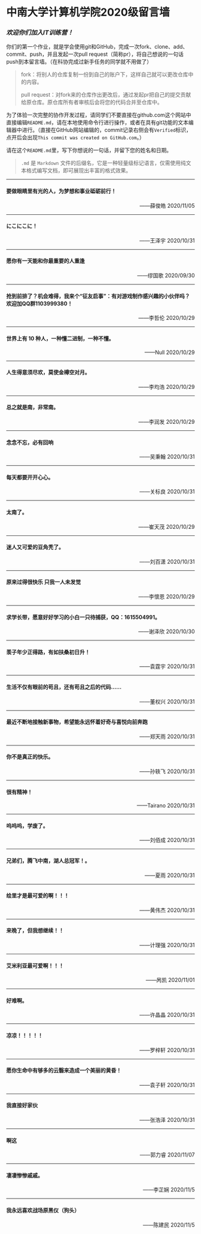 # 中南大学计算机学院2020级留言墙

### *欢迎你们加入IT训练营！*

你们的第一个作业，就是学会使用git和GitHub，完成一次fork、clone、add、commit、push，并且发起一次pull request（简称pr），将自己想说的一句话push到本留言墙。（在科协完成过新手任务的同学就不用做了）

> fork：将别人的仓库复制一份到自己的账户下，这样自己就可以更改仓库中的内容。
>
> pull request：对fork来的仓库作出更改后，通过发起pr把自己的提交贡献给原仓库。原仓库所有者审核后会将您的代码合并至仓库中。

为了体验一次完整的协作开发过程，请同学们不要直接在github.com这个网站中直接编辑`README.md`，请在本地使用命令行进行操作，或者在具有git功能的文本编辑器中进行。（直接在GitHub网站编辑的，commit记录右侧会有`Verified`标识，点开后会出现`This commit was created on GitHub.com`。）

请在这个`README.md`里，写下你想说的一句话，并留下您的姓名和日期。

> `.md` 是 `Markdown` 文件的后缀名，它是一种轻量级标记语言，仅需使用纯文本格式编写文档，即可展现出丰富的格式效果。

----------

#### 要做眼睛里有光的人，为梦想和事业砥砺前行！

<p align=right>——薛俊皓  2020/11/05</p>

----------

#### にこにこに！

<p align=right>——王泽宇  2020/10/31</p>

----------

#### 愿你有一天能和你最重要的人重逢

<p align=right>——缪国歌  2020/09/30</p>

----------

#### 抢到前排了？机会难得，我来个“征友启事”：有对游戏制作感兴趣的小伙伴吗？欢迎加QQ群1103999380！

<p align=right>——李哲伦  2020/10/29</p>

----------

#### 世界上有 10 种人，一种懂二进制，一种不懂。

<p align=right>——Null  2020/10/29</p>

----------

#### 人生得意须尽欢，莫使金樽空对月。

<p align=right>——李均浩  2020/10/29</p>

----------

#### 总之就是南，非常南。

<p align=right>——李润发  2020/10/29</p>

----------
#### 念念不忘，必有回响


<p align=right>——吴秉翰  2020/10/31</p>

----------

#### 每天都要开开心心。

<p align=right>——关标良  2020/10/31</p>

----------

#### 太南了。

<p align=right>——崔天茂  2020/10/29</p>

----------

#### 迷人又可爱的豆角秃了。

<p align=right>——刘百潇  2020/10/31</p>

----------

#### 原来过得很快乐 只我一人未发觉

<p align=right>——李懷恩  2020/10/29</p>

----------

#### 求学长带，愿意好好学习的小白一只待捕获，QQ：1615504991。

<p align=right>——谢泽欣  2020/10/30</p>

----------

#### 羡子年少正得路，有如扶桑初日升！

<p align=right>——袁霆宇  2020/10/31</p>

----------

#### 生活不仅有眼前的苟且，还有苟且之后的代码……

<p align=right>——董权兴  2020/10/31</p>

----------


#### 最近不断地接触新事物，希望能永远怀着好奇与喜悦向前奔跑

<p align=right>——郑天雨  2020/10/31</p>

----------

#### 你不是真正的快乐。

<p align=right>——孙轶飞  2020/10/31</p>

----------


#### 很有精神！

<p align=right>——Tairano  2020/10/31</p>

----------


#### 呜呜呜，学废了。

<p align=right>——刘佰成  2020/10/31</p>

----------

#### 兄弟们，腾飞中南，湖人总冠军！。

<p align=right>——夏雨 2020/10/31</p>

----------


#### 绘里才是最可爱的啊！！！

<p align=right>——黄伟杰  2020/10/31</p>

----------

#### 来晚了，但我想继续！！

<p align=right>——计理强 2020/10/31</p>

----------

#### **艾米利亚**最**可爱**啊！！！

<p align=right>——呙凯 2020/11/01</p>

----------

#### 好难啊。

<p align=right>——许晶晶  2020/10/31</p>

----------

#### 凉凉！！！！！

<p align=right>——罗梓轩  2020/10/31</p>

----------

#### 愿你生命中有够多的云翳来造成一个美丽的黄昏！

<p align=right>——袁子轩  2020/10/31</p>

---------

#### 我直接好家伙

<p align=right>——张浩泽  2020/10/31</p>

----------

#### 啊这

<p align=right>——郭力睿 2020/11/07</p>

----------

#### 凄凄惨惨戚戚。

<p align=right>——李芷娴  2020/11/5</p>

----------

#### 我永远喜欢战场原黑仪（狗头）

<p align=right>——陈建民 2020/11/5</p>






